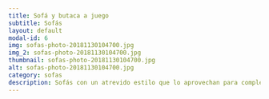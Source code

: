 ```yaml
---
title: Sofá y butaca a juego
subtitle: Sofás
layout: default
modal-id: 6
img: sofas-photo-20181130104700.jpg
img_2: sofas-photo-20181130104700.jpg
thumbnail: sofas-photo-20181130104700.jpg
alt: sofas-photo-20181130104700.jpg
category: sofas
description: Sofás con un atrevido estilo que lo aprovechan para complementarse.
---
```

	
